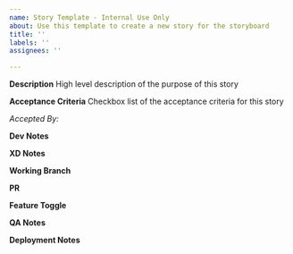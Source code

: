 ```yaml
---
name: Story Template - Internal Use Only
about: Use this template to create a new story for the storyboard
title: ''
labels: ''
assignees: ''

---
```


**Description**
High level description of the purpose of this story

**Acceptance Criteria**
Checkbox list of the acceptance criteria for this story

_Accepted By:_

**Dev Notes**

**XD Notes**

**Working Branch**

**PR**

**Feature Toggle**

**QA Notes**

**Deployment Notes**
